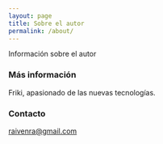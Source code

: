 ```yaml
---
layout: page
title: Sobre el autor
permalink: /about/
---
```


Información sobre el autor

### Más información

Friki, apasionado de las nuevas tecnologías.

### Contacto

[raivenra@gmail.com](mailto:raivenra@gmail.com)

